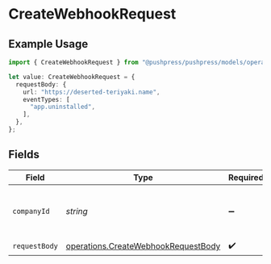 # CreateWebhookRequest

## Example Usage

```typescript
import { CreateWebhookRequest } from "@pushpress/pushpress/models/operations";

let value: CreateWebhookRequest = {
  requestBody: {
    url: "https://deserted-teriyaki.name",
    eventTypes: [
      "app.uninstalled",
    ],
  },
};
```

## Fields

| Field                                                                                      | Type                                                                                       | Required                                                                                   | Description                                                                                |
| ------------------------------------------------------------------------------------------ | ------------------------------------------------------------------------------------------ | ------------------------------------------------------------------------------------------ | ------------------------------------------------------------------------------------------ |
| `companyId`                                                                                | *string*                                                                                   | :heavy_minus_sign:                                                                         | When using multitenant API keys, specify the company                                       |
| `requestBody`                                                                              | [operations.CreateWebhookRequestBody](../../models/operations/createwebhookrequestbody.md) | :heavy_check_mark:                                                                         | N/A                                                                                        |